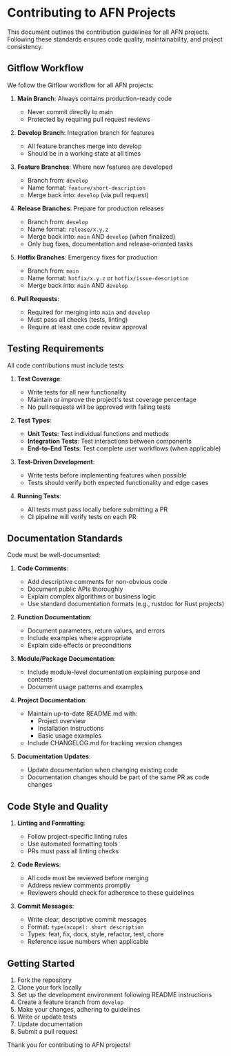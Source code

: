 # Contributing to AFN Projects

This document outlines the contribution guidelines for all AFN projects. Following these standards ensures code quality, maintainability, and project consistency.

## Gitflow Workflow

We follow the Gitflow workflow for all AFN projects:

1. **Main Branch**: Always contains production-ready code
   - Never commit directly to main
   - Protected by requiring pull request reviews

2. **Develop Branch**: Integration branch for features
   - All feature branches merge into develop
   - Should be in a working state at all times

3. **Feature Branches**: Where new features are developed
   - Branch from: `develop`
   - Name format: `feature/short-description`
   - Merge back into: `develop` (via pull request)

4. **Release Branches**: Prepare for production releases
   - Branch from: `develop`
   - Name format: `release/x.y.z`
   - Merge back into: `main` AND `develop` (when finalized)
   - Only bug fixes, documentation and release-oriented tasks

5. **Hotfix Branches**: Emergency fixes for production
   - Branch from: `main`
   - Name format: `hotfix/x.y.z` or `hotfix/issue-description`
   - Merge back into: `main` AND `develop`

6. **Pull Requests**:
   - Required for merging into `main` and `develop`
   - Must pass all checks (tests, linting)
   - Require at least one code review approval

## Testing Requirements

All code contributions must include tests:

1. **Test Coverage**:
   - Write tests for all new functionality
   - Maintain or improve the project's test coverage percentage
   - No pull requests will be approved with failing tests

2. **Test Types**:
   - **Unit Tests**: Test individual functions and methods
   - **Integration Tests**: Test interactions between components
   - **End-to-End Tests**: Test complete user workflows (when applicable)

3. **Test-Driven Development**:
   - Write tests before implementing features when possible
   - Tests should verify both expected functionality and edge cases

4. **Running Tests**:
   - All tests must pass locally before submitting a PR
   - CI pipeline will verify tests on each PR

## Documentation Standards

Code must be well-documented:

1. **Code Comments**:
   - Add descriptive comments for non-obvious code
   - Document public APIs thoroughly
   - Explain complex algorithms or business logic
   - Use standard documentation formats (e.g., rustdoc for Rust projects)

2. **Function Documentation**:
   - Document parameters, return values, and errors
   - Include examples where appropriate
   - Explain side effects or preconditions

3. **Module/Package Documentation**:
   - Include module-level documentation explaining purpose and contents
   - Document usage patterns and examples

4. **Project Documentation**:
   - Maintain up-to-date README.md with:
     - Project overview
     - Installation instructions
     - Basic usage examples
   - Include CHANGELOG.md for tracking version changes

5. **Documentation Updates**:
   - Update documentation when changing existing code
   - Documentation changes should be part of the same PR as code changes

## Code Style and Quality

1. **Linting and Formatting**:
   - Follow project-specific linting rules
   - Use automated formatting tools
   - PRs must pass all linting checks

2. **Code Reviews**:
   - All code must be reviewed before merging
   - Address review comments promptly
   - Reviewers should check for adherence to these guidelines

3. **Commit Messages**:
   - Write clear, descriptive commit messages
   - Format: `type(scope): short description`
   - Types: feat, fix, docs, style, refactor, test, chore
   - Reference issue numbers when applicable

## Getting Started

1. Fork the repository
2. Clone your fork locally
3. Set up the development environment following README instructions
4. Create a feature branch from `develop`
5. Make your changes, adhering to guidelines
6. Write or update tests
7. Update documentation
8. Submit a pull request

Thank you for contributing to AFN projects!